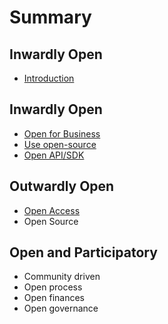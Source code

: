 # Summary

## Inwardly Open

* [Introduction](README.md)

## Inwardly Open

* [Open for Business](inwardly-open/open-for-business.md)
* [Use open-source](inwardly-open/use-open-source.md)
* [Open API/SDK](inwardly-open/open-apisdk.md)

## Outwardly Open

* [Open Access](outwardly-open/open-access.md)
* Open Source

## Open and Participatory

* Community driven
* Open process
* Open finances
* Open governance


